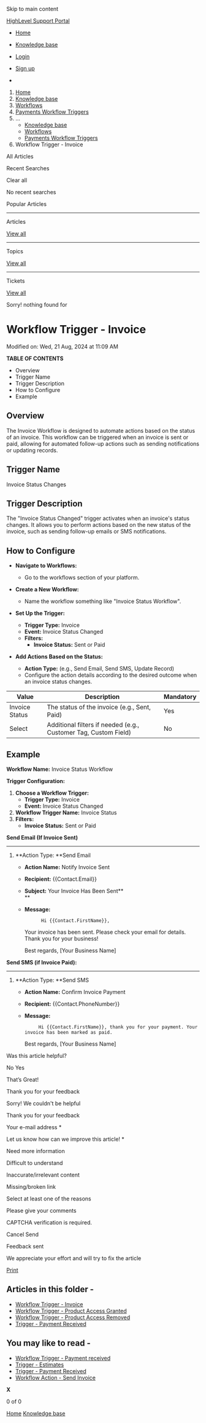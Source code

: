 Skip to main content

[ HighLevel Support Portal ](https://help.gohighlevel.com)

  * [ Home ](/support/home)
  * [ Knowledge base ](/support/solutions)

  * [Login](/support/login)
  * [Sign up](/support/signup)
  * 

  1. [Home](/support/home)
  2. [Knowledge base](/support/solutions)
  3. [Workflows](/support/solutions/48000455132)
  4. [Payments Workflow Triggers](/support/solutions/folders/155000000742)
  5. ... 
     * [Knowledge base](/support/solutions)
     * [Workflows](/support/solutions/48000455132)
     * [Payments Workflow Triggers](/support/solutions/folders/155000000742)
  6. Workflow Trigger - Invoice

All  Articles 

Recent Searches

Clear all

No recent searches

Popular Articles

* * *

Articles

[View all](/support/search/solutions)

* * *

Topics

[View all](/support/search/topics)

* * *

Tickets

[View all](/support/search/tickets)

Sorry! nothing found for   

# Workflow Trigger - Invoice

Modified on: Wed, 21 Aug, 2024 at 11:09 AM

**TABLE OF CONTENTS**

  * Overview
  * Trigger Name
  * Trigger Description
  * How to Configure
  * Example

## Overview

The Invoice Workflow is designed to automate actions based on the status of an invoice. This workflow can be triggered when an invoice is sent or paid, allowing for automated follow-up actions such as sending notifications or updating records.

## Trigger Name

Invoice Status Changes

## Trigger Description

The "Invoice Status Changed" trigger activates when an invoice's status changes. It allows you to perform actions based on the new status of the invoice, such as sending follow-up emails or SMS notifications.

## How to Configure

  * **Navigate to Workflows:**

    * Go to the workflows section of your platform.
  * **Create a New Workflow:**

    * Name the workflow something like "Invoice Status Workflow".
  * **Set Up the Trigger:**

    * **Trigger Type:** Invoice
    * **Event:** Invoice Status Changed
    * **Filters:**
      * **Invoice Status:** Sent or Paid
  * **Add Actions Based on the Status:**

    * **Action Type:** (e.g., Send Email, Send SMS, Update Record)
    * Configure the action details according to the desired outcome when an invoice status changes.

Value| Description| Mandatory  
---|---|---  
Invoice Status| The status of the invoice (e.g., Sent, Paid)| Yes  
Select| Additional filters if needed (e.g., Customer Tag, Custom Field)| No  

## Example

**Workflow Name:** Invoice Status Workflow

**Trigger Configuration:**

  1. **Choose a Workflow Trigger:**
     * **Trigger Type:** Invoice
     * **Event:** Invoice Status Changed
  2. **Workflow Trigger Name:** Invoice Status
  3. **Filters:**
     * **Invoice Status:** Sent or Paid

**Send Email (If Invoice Sent)**

****  

  1. **Action Type:  **Send Email
     * **Action Name:** Notify Invoice Sent
     * **Recipient:** {{Contact.Email}}
     * **Subject:** Your Invoice Has Been Sent**  
**
     * **Message:**
        
                 Hi {{Contact.FirstName}},
        
        Your invoice has been sent. Please check your email for details. Thank you for your business!
        
        Best regards,
        [Your Business Name]

**Send SMS (if Invoice Paid):**

****  

  1. **Action Type:  **Send SMS
     * **Action Name:** Confirm Invoice Payment
     * **Recipient:** {{Contact.PhoneNumber}}
     * **Message:**
        
                Hi {{Contact.FirstName}}, thank you for your payment. Your invoice has been marked as paid. 
        
        Best regards,
        [Your Business Name]

Was this article helpful?

No  Yes 

That’s Great!

Thank you for your feedback

Sorry! We couldn't be helpful

Thank you for your feedback

Your e-mail address *

Let us know how can we improve this article! *

Need more information 

Difficult to understand 

Inaccurate/irrelevant content 

Missing/broken link 

Select at least one of the reasons 

Please give your comments 

CAPTCHA verification is required. 

Cancel  Send 

Feedback sent

We appreciate your effort and will try to fix the article

[Print](javascript:print\(\))

## Articles in this folder -

  * [Workflow Trigger - Invoice](/support/solutions/articles/155000002835-workflow-trigger-invoice)
  * [Workflow Trigger - Product Access Granted](/support/solutions/articles/155000003256-workflow-trigger-product-access-granted)
  * [Workflow Trigger - Product Access Removed](/support/solutions/articles/155000003257-workflow-trigger-product-access-removed)
  * [Trigger - Payment Received](/support/solutions/articles/155000003534-trigger-payment-received)

## You may like to read -

  * [Workflow Trigger - Payment received](/support/solutions/articles/48001238334-workflow-trigger-payment-received)
  * [Trigger - Estimates](/support/solutions/articles/155000003704-trigger-estimates)
  * [Trigger - Payment Received](/support/solutions/articles/155000003534-trigger-payment-received)
  * [Workflow Action - Send Invoice](/support/solutions/articles/155000003494-workflow-action-send-invoice)

**X**

0 of 0 []()

[Home](/support/home) [Knowledge base](/support/solutions)
